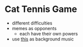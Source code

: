 # Cat Tennis Game
- different difficulties
- memes as opponents
  - each have their own powers
- use [this](https://www.instagram.com/reel/CvNuEdRtl2r/?utm_source=ig_web_copy_link&igshid=MzRlODBiNWFlZA%3D%3D) as background music
